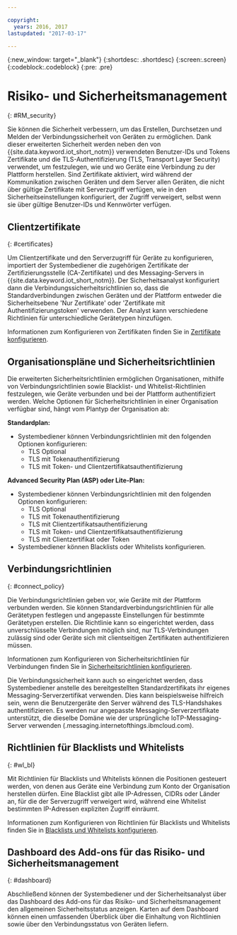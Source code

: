 ```yaml
---

copyright:
  years: 2016, 2017
lastupdated: "2017-03-17"

---
```


{:new_window: target="\_blank"}
{:shortdesc: .shortdesc}
{:screen:.screen}
{:codeblock:.codeblock}
{:pre: .pre}

# Risiko- und Sicherheitsmanagement
{: #RM_security}

Sie können die Sicherheit verbessern, um das Erstellen, Durchsetzen und Melden der Verbindungssicherheit von Geräten zu ermöglichen. Dank dieser erweiterten Sicherheit werden neben den von {{site.data.keyword.iot_short_notm}} verwendeten Benutzer-IDs und Tokens Zertifikate und die TLS-Authentifizierung (TLS, Transport Layer Security) verwendet, um festzulegen, wie und wo Geräte eine Verbindung zu der Plattform herstellen. Sind Zertifikate aktiviert, wird während der Kommunikation zwischen Geräten und dem Server allen Geräten, die nicht über gültige Zertifikate mit Serverzugriff verfügen, wie in den Sicherheitseinstellungen konfiguriert, der Zugriff verweigert, selbst wenn sie über gültige Benutzer-IDs und Kennwörter verfügen.

## Clientzertifikate
{: #certificates}

Um Clientzertifikate und den Serverzugriff für Geräte zu konfigurieren, importiert der Systembediener die zugehörigen Zertifikate der Zertifizierungsstelle (CA-Zertifikate) und des Messaging-Servers in {{site.data.keyword.iot_short_notm}}. Der Sicherheitsanalyst konfiguriert dann die Verbindungssicherheitsrichtlinien so, dass die Standardverbindungen zwischen Geräten und der Plattform entweder die Sicherheitsebene 'Nur Zertifikate' oder 'Zertifikate mit Authentifizierungstoken' verwenden. Der Analyst kann verschiedene Richtlinien für unterschiedliche Gerätetypen hinzufügen.

Informationen zum Konfigurieren von Zertifikaten finden Sie in [Zertifikate konfigurieren](set_up_certificates.html).

## Organisationspläne und Sicherheitsrichtlinien
Die erweiterten Sicherheitsrichtlinien ermöglichen Organisationen, mithilfe von Verbindungsrichtlinien sowie Blacklist- und Whitelist-Richtlinien festzulegen, wie Geräte verbunden und bei der Plattform authentifiziert werden. Welche Optionen für Sicherheitsrichtlinien in einer Organisation verfügbar sind, hängt vom Plantyp der Organisation ab:

**Standardplan:**
- Systembediener können Verbindungsrichtlinien mit den folgenden Optionen konfigurieren:
    - TLS Optional 
    - TLS mit Tokenauthentifizierung
    - TLS mit Token- und Clientzertifikatsauthentifizierung

**Advanced Security Plan (ASP) oder Lite-Plan:** 
- Systembediener können Verbindungsrichtlinien mit den folgenden Optionen konfigurieren:
    - TLS Optional 
    - TLS mit Tokenauthentifizierung
    - TLS mit Clientzertifikatsauthentifizierung
    - TLS mit Token- und Clientzertifikatsauthentifizierung
    - TLS mit Clientzertifikat oder Token
- Systembediener können Blacklists oder Whitelists konfigurieren.

## Verbindungsrichtlinien
{: #connect_policy}

Die Verbindungsrichtlinien geben vor, wie Geräte mit der Plattform verbunden werden. Sie können Standardverbindungsrichtlinien für alle Gerätetypen festlegen und angepasste Einstellungen für bestimmte Gerätetypen erstellen. Die Richtlinie kann so eingerichtet werden, dass unverschlüsselte Verbindungen möglich sind, nur TLS-Verbindungen zulässig sind oder Geräte sich mit clientseitigen Zertifikaten authentifizieren müssen.

Informationen zum Konfigurieren von Sicherheitsrichtlinien für Verbindungen finden Sie in [Sicherheitsrichtlinien konfigurieren](set_up_policies.html).

Die Verbindungssicherheit kann auch so eingerichtet werden, dass Systembediener anstelle des bereitgestellten Standardzertifikats ihr eigenes Messaging-Serverzertifikat verwenden. Dies kann beispielsweise hilfreich sein, wenn die Benutzergeräte den Server während des TLS-Handshakes authentifizieren. Es werden nur angepasste Messaging-Serverzertifikate unterstützt, die dieselbe Domäne wie der ursprüngliche IoTP-Messaging-Server verwenden (<Organisations-ID>.messaging.internetofthings.ibmcloud.com).

## Richtlinien für Blacklists und Whitelists
{: #wl_bl}

Mit Richtlinien für Blacklists und Whitelists können die Positionen gesteuert werden, von denen aus Geräte eine Verbindung zum Konto der Organisation herstellen dürfen. Eine Blacklist gibt alle IP-Adressen, CIDRs oder Länder an, für die der Serverzugriff verweigert wird, während eine Whitelist bestimmten IP-Adressen expliziten Zugriff einräumt.

Informationen zum Konfigurieren von Richtlinien für Blacklists und Whitelists finden Sie in [Blacklists und Whitelists konfigurieren](set_up_policies.html#config_black_white).

## Dashboard des Add-ons für das Risiko- und Sicherheitsmanagement
{: #dashboard}

Abschließend können der Systembediener und der Sicherheitsanalyst über das Dashboard des Add-ons für das Risiko- und Sicherheitsmanagement den allgemeinen Sicherheitsstatus anzeigen. Karten auf dem Dashboard können einen umfassenden Überblick über die Einhaltung von Richtlinien sowie über den Verbindungsstatus von Geräten liefern.
